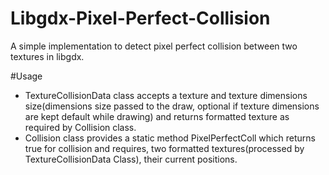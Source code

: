 # Libgdx-Pixel-Perfect-Collision
A simple implementation to detect pixel perfect collision between two textures in libgdx. 

#Usage
  - TextureCollisionData class accepts a texture and texture dimensions size(dimensions size passed to the draw, optional if texture dimensions are kept default while drawing) and returns formatted texture as required by Collision class.
  - Collision class provides a static method PixelPerfectColl which returns true for collision and requires, two formatted textures(processed by TextureCollisionData Class), their current positions.
